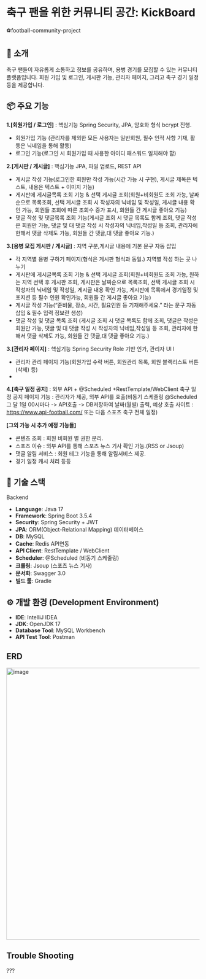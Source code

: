 # 축구 팬을 위한 커뮤니티 공간: KickBoard
⚽football-community-project

## 📝 소개
축구 팬들이 자유롭게 소통하고 정보를 공유하며, 용병 경기를 모집할 수 있는 커뮤니티 플랫폼입니다. 회원 가입 및 로그인, 게시판 기능, 관리자 페이지, 그리고 축구 경기 일정 등을 제공합니다.

## 📦 주요 기능
**1.[회원가입 / 로그인]** : 핵심기능 Spring Security, JPA, 암호화 형식 bcrypt 진행.
- 회원가입 기능 (관리자를 제외한 모든 사용자는 일반회원, 필수 인적 사항 기재, 활동은 닉네임을 통해 활동)
- 로그인 기능(로그인 시 회원가입 때 사용한 아이디 패스워드 일치해야 함)

**2.[게시판 / 게시글]** : 핵심기능 JPA, 파일 업로드, REST API
- 게시글 작성 기능(로그인한 회원만 작성 가능(시간 가능 시 구현), 게시글 제목은 텍스트, 내용은 텍스트 + 이미지 가능)
- 게시판에 게시글목록 조회 기능 & 선택 게시글 조회(회원+비회원도 조회 가능, 날짜순으로 목록조회, 선택 게시글 조회 시 작성자의 닉네임 및 작성일, 게시글 내용 확인 가능, 회원들 조회에 따른 조회수 증가 표시, 회원들 간 게시글 좋아요 기능)
- 댓글 작성 및 댓글목록 조회 기능(게시글 조회 시 댓글 목록도 함께 조회, 댓글 작성은 회원만 가능, 댓글 및 대 댓글 작성 시 작성자의 닉네임,작성일 등 조회, 관리자에 한해서 댓글 삭제도 가능, 회원들 간 댓글,대 댓글 좋아요 기능.)

**3.[용병 모집 게시판 / 게시글]** : 지역 구분,게시글 내용에 기본 문구 자동 삽입
- 각 지역별 용병 구하기 페이지(형식은 게시판 형식과 동일.)
지역별 작성 하는 곳 나누기
- 게시판에 게시글목록 조회 기능 & 선택 게시글 조회(회원+비회원도 조회 가능, 원하는 지역 선택 후 게시판 조회, 게시판은 날짜순으로 목록조회, 선택 게시글 조회 시 작성자의 닉네임 및 작성일, 게시글 내용 확인 가능, 게시판에 목록에서 경기일정 및 포지션 등 필수 인원 확인가능, 회원들 간 게시글 좋아요 기능)
- 게시글 작성 기능(“준비물, 장소, 시간, 필요인원 등 기재해주세요.” 라는 문구 자동 삽입 & 필수 입력 정보란 생성)
- 댓글 작성 및 댓글 목록 조회 (게시글 조회 시 댓글 목록도 함께 조회, 댓글은 작성은 회원만 가능, 댓글 및 대 댓글 작성 시 작성자의 닉네임,작성일 등 조회, 관리자에 한해서 댓글 삭제도 가능, 회원들 간 댓글,대 댓글 좋아요 기능.)

**3.[관리자 페이지]** : 핵심기능 Spring Security Role 기반 인가, 관리자 UI
l 
- 관리자 관리 페이지 기능(회원가입 수락 버튼, 회원관리 목록, 회원 블랙리스트 버튼(삭제) 등)
- 
**4.[축구 일정 공지]** : 외부 API + @Scheduled +RestTemplate/WebClient
축구 일정 공지 페이지 기능 : 관리자가 제공, 외부 API를 호출(비동기 스케줄링 @Scheduled 그 달 1일 00시마다 -> API호출 -> DB저장하여 날짜(월별) 출력, 예상 호출 사이트 : https://www.api-football.com/ 또는 다음 스포츠 축구 전체 일정)

**[그외 가능 시 추가 예정 기능들]**
- 콘텐츠 조회 : 회원 비회원 별 권한 분리.
- 스포츠 이슈 : 외부 API를 통해 스포츠 뉴스 기사 확인 가능.(RSS or Jsoup)
- 댓글 알림 서비스 : 회원 테그 기능을 통해 알림서비스 제공.
- 경기 일정 캐시 처리 등등


## 🔧 기술 스택
Backend
- **Language**: Java 17
- **Framework**: Spring Boot 3.5.4
- **Security**: Spring Security + JWT 
- **JPA**: ORM(Object-Relational Mapping)
데이터베이스
- **DB**: MySQL
- **Cache**: Redis
API연동
- **API Client**: RestTemplate / WebClient
- **Scheduler**: @Scheduled
(비동기 스케줄링)
- **크롤링**: Jsoup (스포츠 뉴스 기사)
- **문서화**: Swagger 3.0
- **빌드 툴**: Gradle

## ⚙️ 개발 환경 (Development Environment)
- **IDE**: IntelliJ IDEA
- **JDK**: OpenJDK 17
- **Database Tool**: MySQL Workbench
- **API Test Tool**: Postman

## ERD
<img width="1103" height="709" alt="image" src="https://github.com/user-attachments/assets/ace3aa5f-ff84-4236-9fc8-00fda6f9d7a4" />



## Trouble Shooting
???
